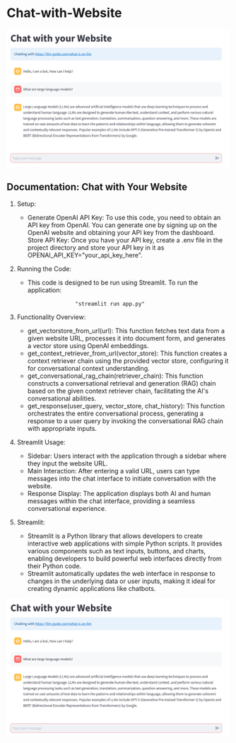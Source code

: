 # Chat-with-Website

![Screenshot](pic1.png)



## Documentation: Chat with Your Website

1. Setup:

    * Generate OpenAI API Key: To use this code, you need to obtain an API key from OpenAI. You can generate one by signing up on the OpenAI website and obtaining your API key from the dashboard.
    Store API Key: Once you have your API key, create a .env file in the project directory and store your API key in it as OPENAI_API_KEY="your_api_key_here".

2. Running the Code:

    * This code is designed to be run using Streamlit. To run the application:

                         "streamlit run app.py"


3. Functionality Overview:

    * get_vectorstore_from_url(url):
        This function fetches text data from a given website URL, processes it into document form, and generates a vector store using OpenAI embeddings.
    * get_context_retriever_from_url(vector_store):
        This function creates a context retriever chain using the provided vector store, configuring it for conversational context understanding.
    * get_conversational_rag_chain(retriever_chain):
        This function constructs a conversational retrieval and generation (RAG) chain based on the given context retriever chain, facilitating the AI's conversational abilities.
    * get_response(user_query, vector_store, chat_history):
        This function orchestrates the entire conversational process, generating a response to a user query by invoking the conversational RAG chain with appropriate inputs.

4. Streamlit Usage:

    * Sidebar:
        Users interact with the application through a sidebar where they input the website URL.
    * Main Interaction:
        After entering a valid URL, users can type messages into the chat interface to initiate conversation with the website.
    * Response Display:
        The application displays both AI and human messages within the chat interface, providing a seamless conversational experience.

5. Streamlit:

    * Streamlit is a Python library that allows developers to create interactive web applications with simple Python scripts.
    It provides various components such as text inputs, buttons, and charts, enabling developers to build powerful web interfaces directly from their Python code.
    * Streamlit automatically updates the web interface in response to changes in the underlying data or user inputs, making it ideal for creating dynamic applications like chatbots.


![Screenshot](pic1.png)
